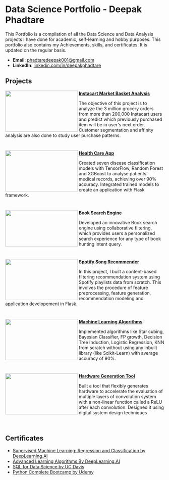 # Data Science Portfolio - Deepak Phadtare

This Portfolio is a compilation of all the Data Science and Data Analysis projects I have done for academic, self-learning and hobby purposes. This portfolio also contains my Achievements, skills, and certificates. It is updated on the regular basis.

- **Email**: [phadtaredeepak001@gmail.com](phadtaredeepak001@gmail.com)
- **LinkedIn**: [linkedin.com/in/deepakphadtare](www.linkedin.com/in/deepakphadtare)

## Projects


<img align="left" width="230" height="130" src="https://github.com/deepakcr7ms7/Deepak_Portfolio/blob/main/images/instacart.PNG"> **[Instacart Market Basket Analysis](https://github.com/deepakcr7ms7/Instacart_Market_Analysis)**

The objective of this project is to analyze the 3 million grocery orders from more than 200,000 Instacart users and predict which previously purchased item will be in user's next order. Customer segmentation and affinity analysis are also done to study user purchase patterns.

#

<img align="left" width="230" height="130" src="https://github.com/deepakcr7ms7/Deepak_Portfolio/blob/main/images/images%20(2).JPG">**[Health Care App](https://github.com/deepakcr7ms7/Health_Care_App)**

Created seven disease classification models with TensorFlow, Random Forest and XGBoost to analyse patients’
medical records, achieving over 90% accuracy. Integrated trained models to create an application with Flask framework.

#

<img align="left" width="230" height="115" src="https://github.com/deepakcr7ms7/Deepak_Portfolio/blob/main/images/search-engine-machine-learning-60f984e149e45-sej.jpg">**[Book Search Engine](https://github.com/deepakcr7ms7/Book_search_engine)**

Developed an innovative Book search engine using collaborative filtering, which provides users a personalized search experience for any type of book hunting intent query.

#

<img align="left" width="230" height="130" src="https://github.com/deepakcr7ms7/Deepak_Portfolio/blob/main/images/download.png">**[Spotify Song Recommender](https://github.com/deepakcr7ms7/Spotify_Song_Reccomender)**

In this project, I built a content-based filtering recommendation system using Spotify playlists data from scratch. This involves the procedure of feature preprocessing, feature generation, recommendation modeling and application developement in Flask.


#

<img align="left" width="230" height="130" src="https://github.com/deepakcr7ms7/Deepak_Portfolio/blob/main/images/ML2.jpg"> **[Machine Learning Algorithms](https://github.com/deepakcr7ms7/Machine-Learning)**

Implemented algorithms like Star cubing, Bayesian Classifier, FP growth, Decision Tree Induction, Logistic Regression, KNN from scratch without using any inbuilt library (like Scikit-Learn) with average accuracy of 90%.

#

<img align="left" width="230" height="130" src="https://github.com/deepakcr7ms7/Deepak_Portfolio/blob/main/images/download.jpg">**[Hardware Generation Tool](https://github.com/deepakcr7ms7/Harware_Generation_Tool)**

Built a tool that flexibly generates hardware to accelerate the evaluation of multiple layers of
convolution system with a non-linear function called a ReLU after each convolution. Designed it using digital system design techniques

<br />

## Certificates

- [Supervised Machine Learning: Regression and Classification by DeepLearning.AI](https://github.com/deepakcr7ms7/Deepak_Portfolio/blob/main/Certificates/Coursera%20%20ML1.pdf)
- [Advanced Learning Algorithms By DeepLearning.AI](https://github.com/deepakcr7ms7/Deepak_Portfolio/blob/main/Certificates/Coursera%20ML2.pdf)
- [SQL for Data Science by UC Davis](https://github.com/deepakcr7ms7/Deepak_Portfolio/blob/main/Certificates/SQL.pdf)
- [Python Complete Bootcamp by Udemy](https://github.com/deepakcr7ms7/Deepak_Portfolio/blob/main/Certificates/Python%20Certification.pdf)
